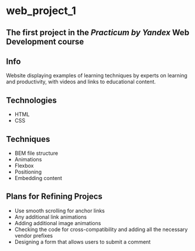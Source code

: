 # web_project_1
## The first project in the _Practicum by Yandex_ Web Development course


## Info 
Website displaying examples of learning techniques by experts on learning and productivity, with videos and links to educational content.

## Technologies
- HTML
- CSS

## Techniques
- BEM file structure
- Animations
- Flexbox
- Positioning
- Embedding content

## Plans for Refining Projecs
- Use smooth scrolling for anchor links
- Any additional link animations
- Adding additional image animations
- Checking the code for cross-compatibility and adding all the necessary vendor prefixes
- Designing a form that allows users to submit a comment

